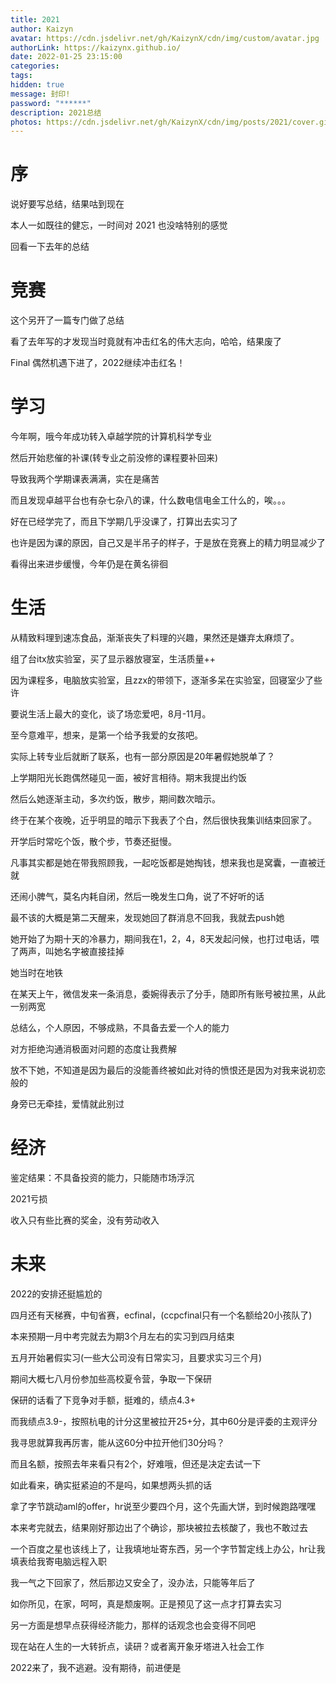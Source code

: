 ```yaml
---
title: 2021
author: Kaizyn
avatar: https://cdn.jsdelivr.net/gh/KaizynX/cdn/img/custom/avatar.jpg
authorLink: https://kaizynx.github.io/
date: 2022-01-25 23:15:00
categories:
tags:
hidden: true
message: 封印!
password: "******"
description: 2021总结
photos: https://cdn.jsdelivr.net/gh/KaizynX/cdn/img/posts/2021/cover.gif
---
```

# 序

说好要写总结，结果咕到现在

本人一如既往的健忘，一时间对 2021 也没啥特别的感觉

回看一下去年的总结

# 竞赛

这个另开了一篇专门做了总结

看了去年写的才发现当时竟就有冲击红名的伟大志向，哈哈，结果废了

Final 偶然机遇下进了，2022继续冲击红名！

# 学习

今年啊，哦今年成功转入卓越学院的计算机科学专业

然后开始悲催的补课(转专业之前没修的课程要补回来)

导致我两个学期课表满满，实在是痛苦

而且发现卓越平台也有杂七杂八的课，什么数电信电金工什么的，唉。。。

好在已经学完了，而且下学期几乎没课了，打算出去实习了

也许是因为课的原因，自己又是半吊子的样子，于是放在竞赛上的精力明显减少了

看得出来进步缓慢，今年仍是在黄名徘徊

# 生活

从精致料理到速冻食品，渐渐丧失了料理的兴趣，果然还是嫌弃太麻烦了。

组了台itx放实验室，买了显示器放寝室，生活质量++

因为课程多，电脑放实验室，且zzx的带领下，逐渐多呆在实验室，回寝室少了些许

要说生活上最大的变化，谈了场恋爱吧，8月-11月。

至今意难平，想来，是第一个给予我爱的女孩吧。

实际上转专业后就断了联系，也有一部分原因是20年暑假她脱单了？

上学期阳光长跑偶然碰见一面，被好言相待。期末我提出约饭

然后么她逐渐主动，多次约饭，散步，期间数次暗示。

终于在某个夜晚，近乎明显的暗示下我表了个白，然后很快我集训结束回家了。

开学后时常吃个饭，散个步，节奏还挺慢。

凡事其实都是她在带我照顾我，一起吃饭都是她掏钱，想来我也是窝囊，一直被迁就

还闹小脾气，莫名内耗自闭，然后一晚发生口角，说了不好听的话

最不该的大概是第二天醒来，发现她回了群消息不回我，我就去push她

她开始了为期十天的冷暴力，期间我在1，2，4，8天发起问候，也打过电话，喂了两声，叫她名字被直接挂掉

她当时在地铁

在某天上午，微信发来一条消息，委婉得表示了分手，随即所有账号被拉黑，从此一别两宽

总结么，个人原因，不够成熟，不具备去爱一个人的能力

对方拒绝沟通消极面对问题的态度让我费解

放不下她，不知道是因为最后的没能善终被如此对待的愤恨还是因为对我来说初恋般的

身旁已无牵挂，爱情就此别过

# 经济

鉴定结果：不具备投资的能力，只能随市场浮沉

2021亏损

收入只有些比赛的奖金，没有劳动收入

# 未来

2022的安排还挺尴尬的

四月还有天梯赛，中旬省赛，ecfinal，(ccpcfinal只有一个名额给20小孩队了)

本来预期一月中考完就去为期3个月左右的实习到四月结束

五月开始暑假实习(一些大公司没有日常实习，且要求实习三个月)

期间大概七八月份参加些高校夏令营，争取一下保研

保研的话看了下竞争对手额，挺难的，绩点4.3+

而我绩点3.9-，按照杭电的计分这里被拉开25+分，其中60分是评委的主观评分

我寻思就算我再厉害，能从这60分中拉开他们30分吗？

而且名额，按照去年来看只有2个，好难哦，但还是决定去试一下

如此看来，确实挺紧迫的不是吗，如果想两头抓的话

拿了字节跳动aml的offer，hr说至少要四个月，这个先画大饼，到时候跑路嘿嘿

本来考完就去，结果刚好那边出了个确诊，那块被拉去核酸了，我也不敢过去

一个百度之星也该线上了，让我填地址寄东西，另一个字节暂定线上办公，hr让我填表给我寄电脑远程入职

我一气之下回家了，然后那边又安全了，没办法，只能等年后了

如你所见，在家，呵呵，真是颓废啊。正是预见了这一点才打算去实习

另一方面是想早点获得经济能力，那样的话观念也会变得不同吧

现在站在人生的一大转折点，读研？或者离开象牙塔进入社会工作

2022来了，我不逃避。没有期待，前进便是
